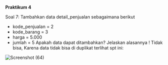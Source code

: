 **Praktikum 4**

Soal 7:
Tambahkan data detail_penjualan sebagaimana berikut 
- kode_penjualan = 2 
- kode_barang = 3 
- harga = 5.000 
- jumlah = 5 
Apakah data dapat ditambahkan? Jelaskan alasannya ! 
Tidak bisa, Karena data tidak bisa di duplikat
terlihat spt ini:

![Screenshot (64)](https://github.com/anisa099/Praktikum-Basis-Data/assets/137586803/6e7b8b94-dbea-42a7-b849-5e542b3faeeb)

